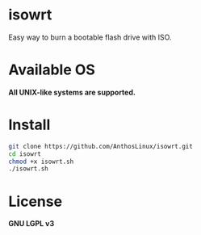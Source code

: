 # isowrt

Easy way to burn a bootable flash drive with ISO.

# Available OS

**All UNIX-like systems are supported.**

# Install

```bash
git clone https://github.com/AnthosLinux/isowrt.git
cd isowrt
chmod +x isowrt.sh
./isowrt.sh
```

# License

**GNU LGPL v3**
